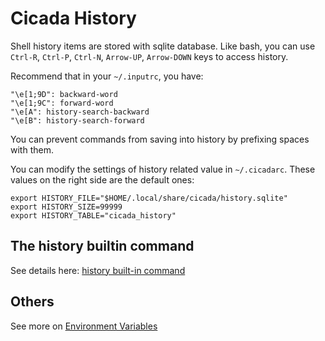 # Cicada History

Shell history items are stored with sqlite database. Like bash, you can use
`Ctrl-R`, `Ctrl-P`, `Ctrl-N`, `Arrow-UP`, `Arrow-DOWN` keys to access history.

Recommend that in your `~/.inputrc`, you have:

```
"\e[1;9D": backward-word
"\e[1;9C": forward-word
"\e[A": history-search-backward
"\e[B": history-search-forward
```

You can prevent commands from saving into history by prefixing spaces with
them.

You can modify the settings of history related value in `~/.cicadarc`. These
values on the right side are the default ones:

```
export HISTORY_FILE="$HOME/.local/share/cicada/history.sqlite"
export HISTORY_SIZE=99999
export HISTORY_TABLE="cicada_history"
```

## The history builtin command

See details here: [history built-in command](https://github.com/mitnk/cicada/blob/master/docs/builtins.md#history)  

## Others

See more on [Environment Variables](https://github.com/mitnk/cicada/blob/master/docs/envs.md#history_size)  
